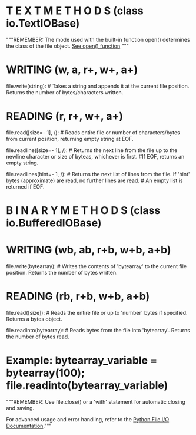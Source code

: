 #                               T E X T    M E T H O D S   (class io.TextIOBase)

"""REMEMBER: The mode used with the built-in function open() determines the class of the file object. [See open() function](../Functions/open().md) """

#                                                 WRITING (w, a, r+, w+, a+)
file.write(string): # Takes a string and appends it at the current file position.  Returns the number of bytes/characters written.


#                                                 READING (r, r+, w+, a+)
file.read([size=- 1], /): # Reads entire file or number of characters/bytes from current position, returning empty string at EOF.

file.readline([size=- 1], /): # Returns the next line from the file up to the newline character or size of byteas, whichever is first. 
                              #If EOF, returns an empty string.

file.readlines(hint=- 1, /): # Returns the next list of lines from the file. If 'hint' bytes (approximate) are read, no further lines are read.
                             # An empty list is returned if EOF.


#                                 B I N A R Y   M E T H O D S   (class io.BufferedIOBase)

#                                                 WRITING (wb, ab, r+b, w+b, a+b)
file.write(bytearray): # Writes the contents of 'bytearray' to the current file position. Returns the number of bytes written.

#                                                 READING (rb, r+b, w+b, a+b)
file.read([size]): # Reads the entire file or up to 'number' bytes if specified. Returns a bytes object.

file.readinto(bytearray): # Reads bytes from the file into 'bytearray'. Returns the number of bytes read.
# Example: bytearray_variable = bytearray(100); file.readinto(bytearray_variable)

"""REMEMBER: Use file.close() or a 'with' statement for automatic closing and saving. 

For advanced usage and error handling, refer to the [Python File I/O Documentation](https://docs.python.org/3/tutorial/inputoutput.html#reading-and-writing-files)."""
